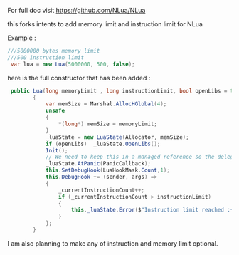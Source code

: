 For full doc visit https://github.com/NLua/NLua

this forks intents to add memory limit and instruction limit for NLua

Example :

```csharp
///5000000 bytes memory limit
///500 instruction limit
 var lua = new Lua(5000000, 500, false);
```

here is the full constructor that has been added :

```csharp
 public Lua(long memoryLimit , long instructionLimit, bool openLibs = true)
        {
            var memSize = Marshal.AllocHGlobal(4);
            unsafe
            {
                *(long*) memSize = memoryLimit;
            }
            _luaState = new LuaState(Allocator, memSize);
            if (openLibs)  _luaState.OpenLibs();
            Init();
            // We need to keep this in a managed reference so the delegate doesn't get garbage collected
            _luaState.AtPanic(PanicCallback);
            this.SetDebugHook(LuaHookMask.Count,1);
            this.DebugHook += (sender, args) =>
            {
                _currentInstructionCount++;
                if (_currentInstructionCount > instructionLimit)
                {
                    this._luaState.Error($"Instruction limit reached :{_currentInstructionCount}");
                }
            };
        }
```

I am also planning to make any of instruction and memory limit optional.
